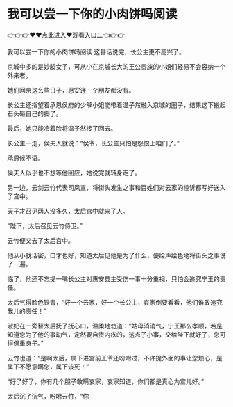 # 我可以尝一下你的小肉饼吗阅读

 <a href="http://www.baidu.com/link?url=XaDzi4lrlBsIf7hc43pQAeEvE68KnODCy8r9yapmf0G&wd=&eqid=c54cd89e006c3be70000000466c61f85">👉👉👉♥♥点此进入♥观看入口二👈👉👉</a>

我可以尝一下你的小肉饼吗阅读
这番话说完，长公主更不高兴了。

京城中多的是妙龄女子，可从小在京城长大的王公贵族的小姐们轻易不会容纳一个外来者。

她们回京这么些日子，惠安连一个朋友都没有。

长公主还指望着承恩侯府的少爷小姐能带着温子然融入京城的圈子，结果这下搬起石头砸自己的脚了。

最后，她只能冷着脸将温子然接了回去。

长公主一走，侯夫人就说：“侯爷，长公主只怕是怨恨上咱们了。”

承恩候不语。

侯夫人似乎也不想等他回应，她说完就转身走了。

另一边，云剑云竹代表司凤宣，将街头发生之事和百姓们对云家的控诉都写好送入了宫中。

天子才召见两人没多久，太后宫中就来了人。

“陛下，太后召见云竹侍卫。”

云竹便又去了太后宫中。

他从小就话密，口才也好，知道太后见他是为了什么，便绘声绘色地将街头之事说了一遍。

临了，他还不忘提一嘴长公主对惠安县主受伤一事十分重视，只怕会追究宁王的责任。

太后气得脸色铁青，“好一个云家，好一个长公主，哀家倒要看看，他们谁敢追究我儿的责任！”

淑妃在一旁替太后抚了抚心口，温柔地劝道：“姑母消消气，宁王那么孝顺，若是知道您为了他的事动气，定然要自责内疚的，这点子小事，交给陛下就好了，您可得保重身子。”

云竹也道：“是啊太后，属下进宫前王爷还吩咐过，不许提外面的事让您烦心，是属下不愿意瞒您，属下该死！”

“好了好了，你有几个胆子敢瞒哀家，哀家知道，你们都是真心为宣儿好。”

太后沉了沉气，吩咐云竹，“你
